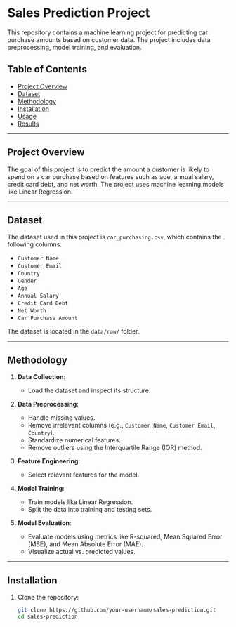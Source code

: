 # Sales Prediction Project

This repository contains a machine learning project for predicting car purchase amounts based on customer data. The project includes data preprocessing, model training, and evaluation.

## Table of Contents
- [Project Overview](#project-overview)
- [Dataset](#dataset)
- [Methodology](#methodology)
- [Installation](#installation)
- [Usage](#usage)
- [Results](#results)

---

## Project Overview
The goal of this project is to predict the amount a customer is likely to spend on a car purchase based on features such as age, annual salary, credit card debt, and net worth. The project uses machine learning models like Linear Regression.

---

## Dataset
The dataset used in this project is `car_purchasing.csv`, which contains the following columns:
- `Customer Name`
- `Customer Email`
- `Country`
- `Gender`
- `Age`
- `Annual Salary`
- `Credit Card Debt`
- `Net Worth`
- `Car Purchase Amount`

The dataset is located in the `data/raw/` folder.

---

## Methodology
1. **Data Collection**:
   - Load the dataset and inspect its structure.

2. **Data Preprocessing**:
   - Handle missing values.
   - Remove irrelevant columns (e.g., `Customer Name`, `Customer Email`, `Country`).
   - Standardize numerical features.
   - Remove outliers using the Interquartile Range (IQR) method.

3. **Feature Engineering**:
   - Select relevant features for the model.

4. **Model Training**:
   - Train models like Linear Regression.
   - Split the data into training and testing sets.

5. **Model Evaluation**:
   - Evaluate models using metrics like R-squared, Mean Squared Error (MSE), and Mean Absolute Error (MAE).
   - Visualize actual vs. predicted values.

---

## Installation
1. Clone the repository:
   ```bash
   git clone https://github.com/your-username/sales-prediction.git
   cd sales-prediction
